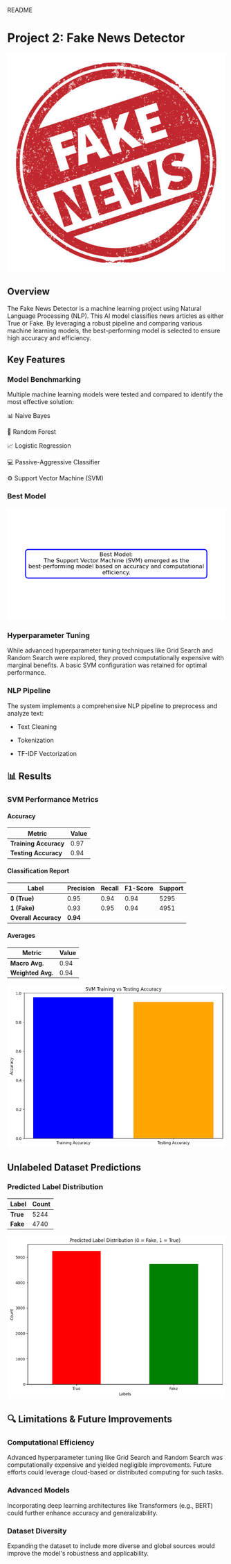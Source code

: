 README 

# Project 2: Fake News Detector 
![Fake News](https://github.com/eagbdesign/project-3-nlp/blob/master/README2img/fakeimg.jpg)
## Overview
The Fake News Detector is a machine learning project using Natural Language Processing (NLP). This AI model classifies news articles as either True or Fake. By leveraging a robust pipeline and comparing various machine learning models, the best-performing model is selected to ensure high accuracy and efficiency.

## Key Features
### Model Benchmarking
Multiple machine learning models were tested and compared to identify the most effective solution:

📊 Naive Bayes

🌳 Random Forest

📈 Logistic Regression

💻 Passive-Aggressive Classifier

⚙️ Support Vector Machine (SVM)

### Best Model

![Best Model Highlight](https://github.com/eagbdesign/project-3-nlp/blob/master/README2img/best.png)


### Hyperparameter Tuning

While advanced hyperparameter tuning techniques like Grid Search and Random Search were explored, they proved computationally expensive with marginal benefits. A basic SVM configuration was retained for optimal performance.

### NLP Pipeline

The system implements a comprehensive NLP pipeline to preprocess and analyze text:

* Text Cleaning

* Tokenization

* TF-IDF Vectorization




## 📊 Results

### SVM Performance Metrics

#### Accuracy
| Metric                | Value  |
|-----------------------|--------|
| **Training Accuracy** | 0.97   |
| **Testing Accuracy**  | 0.94   |

#### Classification Report
| Label       | Precision | Recall | F1-Score | Support |
|-------------|-----------|--------|----------|---------|
| **0 (True)**| 0.95      | 0.94   | 0.94     | 5295    |
| **1 (Fake)**| 0.93      | 0.95   | 0.94     | 4951    |
| **Overall Accuracy** | **0.94** |

#### Averages
| Metric       | Value  |
|--------------|--------|
| **Macro Avg.**   | 0.94   |
| **Weighted Avg.**| 0.94   |

![svm](https://github.com/eagbdesign/project-3-nlp/blob/master/README2img/SVM.png)


## Unlabeled Dataset Predictions
### Predicted Label Distribution

| Label  | Count |
|--------|-------|
| **True** | 5244  |
| **Fake** | 4740  |

![Unlabeled Predictions](https://github.com/eagbdesign/project-3-nlp/blob/master/README2img/pred.png)


## 🔍 Limitations & Future Improvements

### Computational Efficiency

Advanced hyperparameter tuning like Grid Search and Random Search was computationally expensive and yielded negligible improvements.
Future efforts could leverage cloud-based or distributed computing for such tasks.

### Advanced Models

Incorporating deep learning architectures like Transformers (e.g., BERT) could further enhance accuracy and generalizability.

### Dataset Diversity

Expanding the dataset to include more diverse and global sources would improve the model's robustness and applicability.




 

